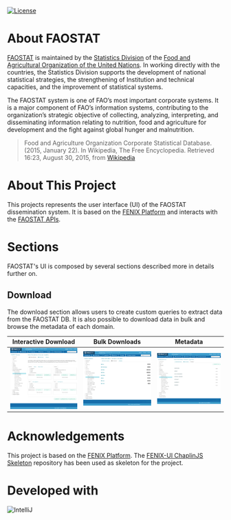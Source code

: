 [![License](http://img.shields.io/:license-GPL2-green.svg)](http://doge.mit-license.org)

About FAOSTAT
=============
[FAOSTAT](http://faostat3.fao.org/) is maintained by the [Statistics Division](http://www.fao.org/statistics) of the [Food and Agricultural Organization of the United Nations](http://www.fao.org/). In working directly with the countries, the Statistics Division supports the development of national statistical strategies, the strengthening of Institution and technical capacities, and the improvement of statistical systems.

The FAOSTAT system is one of FAO’s most important corporate systems. It is a major component of FAO’s information systems, contributing to the organization’s strategic objective of collecting, analyzing, interpreting, and disseminating information relating to nutrition, food and agriculture for development and the fight against global hunger and malnutrition.

> Food and Agriculture Organization Corporate Statistical Database. (2015, January 22). In Wikipedia, The Free Encyclopedia. Retrieved 16:23, August 30, 2015, from [Wikipedia](https://en.wikipedia.org/w/index.php?title=Food_and_Agriculture_Organization_Corporate_Statistical_Database&oldid=643626002)

About This Project
==================
This projects represents the user interface (UI) of the FAOSTAT dissemination system. It is based on the [FENIX Platform](https://github.com/FENIX-Platform) and interacts with the [FAOSTAT APIs](http://faostat.github.io/faostat-api/).

Sections
========
FAOSTAT's UI is composed by several sections described more in details further on. 

Download
--------
The download section allows users to create custom queries to extract data from the FAOSTAT DB. It is also possible to download data in bulk and browse the metadata of each domain.

<table>
<thead>
<tr>
<th>Interactive Download</th>
<th>Bulk Downloads</th>
<th>Metadata</th>
</tr>
</thead>
<tbody>
<tr>
<td>
<img src='https://raw.githubusercontent.com/FAOSTAT/faostat-ui/development/docs/images/interactive.png'>
</td>
<td>
<img src='https://raw.githubusercontent.com/FAOSTAT/faostat-ui/development/docs/images/bulk.png'>
</td>
<td>
<img src='https://raw.githubusercontent.com/FAOSTAT/faostat-ui/development/docs/images/metadata.png'>
</td>
</tr>
</tbody>
</table>

Acknowledgements
================
This project is based on the [FENIX Platform](https://github.com/FENIX-Platform). The [FENIX-UI ChaplinJS Skeleton](https://github.com/FENIX-Platform/fenix-ui-chaplinjs-skeleton.git) repository has been used as skeleton for the project.

Developed with
==============
![IntelliJ](http://www.jetbrains.com/idea/docs/logo_intellij_idea.png)
